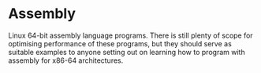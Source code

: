 Assembly
========

Linux 64-bit assembly language programs. 
There is still plenty of scope for optimising performance of these programs, but they should serve as suitable 
examples to anyone setting out on learning how to program with assembly for x86-64 architectures.

